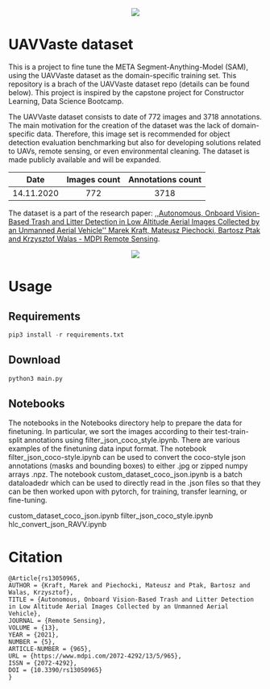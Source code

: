 <p align="center">
    <img src="https://uavvaste.github.io/images/trash.png" />
</p>

# UAVVaste dataset

This is a project to fine tune the META Segment-Anything-Model (SAM), using the UAVVaste dataset as the domain-specific training set. This repository is a brach of the UAVVaste dataset repo (details can be found below). This project is inspired by the capstone project for Constructor Learning, Data Science Bootcamp. 






The UAVVaste dataset consists to date of 772 images and 3718 annotations. The main motivation for the creation of the dataset was the lack of domain-specific data. Therefore, this image set is recommended for object detection evaluation benchmarking but also for developing solutions related to UAVs, remote sensing, or even environmental cleaning. The dataset is made publicly available and will be expanded.

<center>

| **Date**      | **Images count**  | **Annotations count** |
|---------------|:-----------------:|:---------------------:|
| 14.11.2020    |      772          |        3718           |

</center>

The dataset is a part of the research paper: [,,Autonomous, Onboard Vision-Based Trash and Litter Detection in Low Altitude Aerial Images Collected by an Unmanned Aerial Vehicle'' Marek Kraft, Mateusz Piechocki, Bartosz Ptak and Krzysztof Walas - MDPI Remote Sensing](https://www.mdpi.com/2072-4292/13/5/965).

<p align="center">
    <img src="https://github.com/UAVVaste/UAVVaste.github.io/blob/master/50699048692_ea5f052204_o.gif?raw=true" />
</p>

# Usage

## Requirements

``` python
pip3 install -r requirements.txt
```

## Download

``` python
python3 main.py
```

## Notebooks
The notebooks in the Notebooks directory help to prepare the data for finetuning. In particular, we sort the images according to their test-train-split annotations using filter_json_coco_style.ipynb. There are various examples of the finetuning data input format. The notebook filter_json_coco-style.ipynb can be used to convert the coco-style json annotations (masks and bounding boxes) to either .jpg or zipped numpy arrays .npz. The notebook custom_dataset_coco_json.ipynb is a batch dataloadedr which can be used to directly read in the .json files so that they can be then worked upon with pytorch, for training, transfer learning, or fine-tuning. 

custom_dataset_coco_json.ipynb
filter_json_coco_style.ipynb
hlc_convert_json_RAVV.ipynb


# Citation

```
@Article{rs13050965,
AUTHOR = {Kraft, Marek and Piechocki, Mateusz and Ptak, Bartosz and Walas, Krzysztof},
TITLE = {Autonomous, Onboard Vision-Based Trash and Litter Detection in Low Altitude Aerial Images Collected by an Unmanned Aerial Vehicle},
JOURNAL = {Remote Sensing},
VOLUME = {13},
YEAR = {2021},
NUMBER = {5},
ARTICLE-NUMBER = {965},
URL = {https://www.mdpi.com/2072-4292/13/5/965},
ISSN = {2072-4292},
DOI = {10.3390/rs13050965}
}
```
